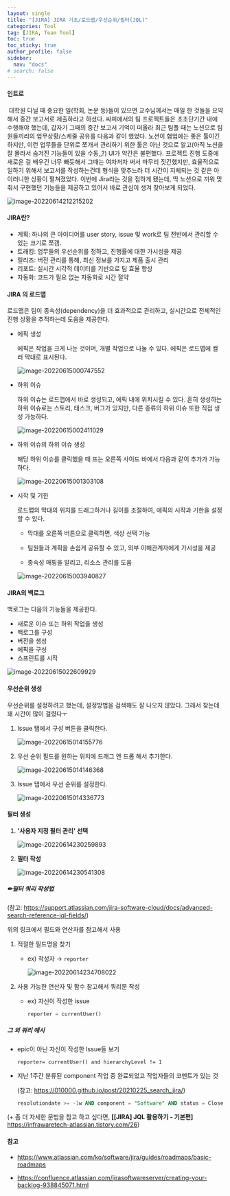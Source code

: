 ```yaml
---
layout: single
title: "[JIRA] JIRA 기초/로드맵/우선순위/필터(JQL)"
categories: Tool
tag: [JIRA, Team Tool]
toc: true
toc_sticky: true
author_profile: false
sidebar:
  nav: "docs"
# search: false
---
```





#### 인트로

​	대학원 다닐 때 중요한 일(학회, 논문 등)들이 있으면 교수님께서는 매일 한 것들을 요약해서 중간 보고서로 제출하라고 하셨다. 싸피에서의 팀 프로젝트들은  초초단기간 내에 수행해야 했는데, 갑자기 그때의 중간 보고서 기억이 떠올라 최근 팀플 때는 노션으로 팀원들끼리의 업무상황/스케줄 공유를 다음과 같이 했었다. 노션이 협업에는 좋은 툴이긴 하지만, 이런 업무들을 단위로 쪼개서 관리하기 위한 툴은 아닌 것으로 알고(아직 노션을 잘 몰라서 숨겨진 기능들이 있을 수동,,?) UI가 약간은 불편했다. 프로젝트 진행 도중에 새로운 걸 배우긴 너무 빠듯해서 그때는 여차저차 써서 마무리 짓긴했지만, 효율적으로 일하기 위해서 보고서를 작성하는건데 형식을 맞추느라 더 시간이 지체되는 것 같은 아이러니한 상황이 펼쳐졌었다.  이번에 Jira라는 것을 접하게 됐는데, 딱 노션으로 끼워 맞춰서 구현했던 기능들을 제공하고 있어서 바로 관심이 생겨 찾아보게 되었다.

![image-20220614212215202](/images/2021-06-14-Jira/image-20220614212215202.png)

#### JIRA란?

- 계획: 하나의 큰 아이디어를 user story, issue 및 work로 팀 전반에서 관리할 수 있는 크기로 쪼갬.
- 트래킹: 업무들의 우선순위를 정하고, 진행률에 대한 가시성을 제공
- 릴리즈: 버전 관리를 통해, 최신 정보를 가지고 제품 출시 관리
- 리포트: 실시간 시각적 데이터를 기반으로 팀 효율 향상
- 자동화: 코드가 필요 없는 자동화로 시간 절약

#### JIRA 의 로드맵

 로드맵은 팀이 종속성(dependency)을 더 효과적으로 관리하고, 실시간으로 전체적인 진행 상황을 추적하는데 도움을 제공한다.

- 에픽 생성

  에픽은 작업을 크게 나눈 것이며, 개별 작업으로 나눌 수 있다. 에픽은 로드맵에 컬러 막대로 표시된다.

  ![image-20220615000747552](/images/2021-06-14-Jira/image-20220615000747552.png)

- 하위 이슈

  하위 이슈는 로드맵에서 바로 생성되고, 에픽 내에 위치시킬 수 있다. 흔히 생성하는 하위 이슈로는 스토리, 태스크, 버그가 있지만, 다른 종류의 하위 이슈 또한 직접 생성 가능하다.

  ![image-20220615002411029](/images/2021-06-14-Jira/image-20220615002411029.png)

- 하위 이슈의 하위 이슈 생성

  해당 하위 이슈를 클릭했을 때 뜨는 오른쪽 사이드 바에서 다음과 같이 추가가 가능하다.

  ![image-20220615001303108](/images/2021-06-14-Jira/image-20220615001303108.png)

- 시작 및 기한

  로드맵의 막대의 위치를 드래그하거나 길이를 조절하여, 에픽의 시작과 기한을 설정할 수 있다.

  - 막대를 오른쪽 버튼으로 클릭하면, 색상 선택 가능

  - 팀원들과 계획을 손쉽게 공유할 수 있고, 외부 이해관계자에게 가시성을 제공
  - 종속성 매핑을 알리고, 리소스 관리를 도움

  ![image-20220615003940827](/images/2021-06-14-Jira/image-20220615003940827.png)



#### JIRA의 백로그

 백로그는 다음의 기능들을 제공한다. 

- 새로운 이슈 또는 하위 작업을 생성
- 백로그를 구성
- 버전을 생성
- 에픽을 구성
- 스프린트를 시작

![image-20220615022609929](/images/2021-06-14-Jira/image-20220615022609929.png)



#### 우선순위 생성

 우선순위를 설정하려고 했는데, 설정방법을 검색해도 잘 나오지 않았다. 그래서 찾는데 꽤 시간이 많이 걸렸다ㅜ

1. Issue 탭에서 구성 버튼을 클릭한다.

   ![image-20220615014155776](/images/2021-06-14-Jira/image-20220615014155776.png)

2. 우선 순위 필드를 원하는 위치에 드래그 앤 드롭 해서 추가한다.

   ![image-20220615014146368](/images/2021-06-14-Jira/image-20220615014146368.png)

3. Issue 탭에서 우선 순위를 설정한다.

   ![image-20220615014336773](/images/2021-06-14-Jira/image-20220615014336773.png)



#### 필터 생성

1. **'사용자 지정 필터 관리' 선택**

   ![image-20220614230259893](/images/2021-06-14-Jira/image-20220614230259893.png)

2. **필터 작성**

   ![image-20220614230541308](/images/2021-06-14-Jira/image-20220614230541308.png)

##### ✏필터 쿼리 작성법 

(참고: <https://support.atlassian.com/jira-software-cloud/docs/advanced-search-reference-jql-fields/>)

위의 링크에서 필드와 연산자를 참고해서 사용

1. 적절한 필드명을 찾기

   - ex) 작성자 → `reporter`

     ![image-20220614234708022](/images/2021-06-14-Jira/image-20220614234708022.png)

2. 사용 가능한 연산자 및 함수 참고해서 쿼리문 작성

   - ex) 자신이 작성한 issue 

     ```sql
     reporter = currentUser()
     ```

     

##### 그 외 쿼리 예시

- epic이 아닌 자신이 작성한 Issue들 보기

  ```mysql
  reporter= currentUser() and hierarchyLevel != 1
  ```

- 지난 1주간 분류된 component 작업 중 완료되었고 작업자들의 코멘트가 있는 것

  (참고: https://010000.github.io/post/20210225_search_jira/)

  ```sql
  resolutiondate >= -1w AND component = "Software" AND status = Closed AND comment ~ "*operator*"
  ```

  

(+ 좀 더 자세한 문법을 참고 하고 싶다면,  **[[JIRA] JQL 활용하기 - 기본편]** <https://infrawaretech-atlassian.tistory.com/26>)





#### 참고

- <https://www.atlassian.com/ko/software/jira/guides/roadmaps/basic-roadmaps>

- <https://confluence.atlassian.com/jirasoftwareserver/creating-your-backlog-938845071.html>
